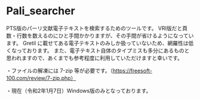 # Pali_searcher

PTS版のパーリ文献電子テキストを検索するためのツールです。
VRI版だと頁数・行数を数えるのにひと手間かかりますが、その手間が省けるようになっています。
Gretil に載せてある電子テキストのみしか扱っていないため、網羅性は低くなっております。
また、電子テキスト自体のタイプミスも多分にあるものと思われますので、あくまでも参考程度に利用していただけますと幸いです。


・ファイルの解凍には 7-zip 等が必要です。（https://freesoft-100.com/review/7-zip.php）

・現在（令和2年1月7日）Windows版のみとなっております。
